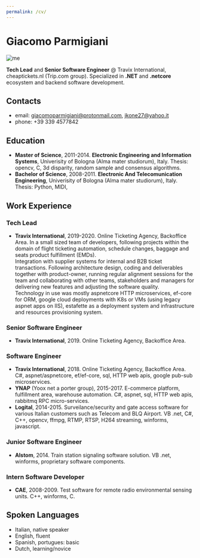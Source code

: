 ```yaml
---
permalink: /cv/
---
```


# Giacomo Parmigiani #

![me](
https://www.gravatar.com/avatar/bd6eef2e04875405154f8b966fc87915?s=200)

**Tech Lead** and **Senior Software Engineer** @ Travix International, cheaptickets.nl (Trip.com group). Specialized in **.NET** and **.netcore** ecosystem and backend software development.

## Contacts ##

* email: giacomoparmigiani@protonmail.com, jkone27@yahoo.it
* phone: +39 339 4577842

## Education ##

* **Master of Science**, 2011-2014. **Electronic Engineering and Information Systems**, Univerisity of Bologna (Alma mater studiorum), Italy. Thesis: opencv, C, 3d disparity, random sample and consensus algorithms.
* **Bachelor of Science**, 2008-2011. **Electronic And Telecomunication Engineering**, Univerisity of Bologna (Alma mater studiorum), Italy. Thesis: Python, MIDI, 

## Work Experience ##

### Tech Lead ###
* **Travix International**, 2019-2020. Online Ticketing Agency, Backoffice Area. In a small sized team of developers, following projects within the domain of flight ticketing automation, schedule changes, baggage and seats product fulfillment (EMDs).  
Integration with supplier systems for internal and B2B ticket transactions. Following architecture design, coding and deliverables together with product-owner, running regular alignment sessions for the team and collaborating with other teams, stakeholders and managers for delivering new features and adjusting the software quality.  
Technology in use was mostly aspnetcore HTTP microservices, ef-core for ORM, google cloud deployments with K8s or VMs (using legacy aspnet apps on IIS), estafette as a deployment system and infrastructure and resources provisioning system.

### Senior Software Engineer ##

* **Travix International**, 2019. Online Ticketing Agency, Backoffice Area.

### Software Engineer ##

* **Travix International**, 2018. Online Ticketing Agency, Backoffice Area. C#, aspnet/aspnetcore, ef/ef-core, sql, HTTP web apis, google pub-sub microservices.
* **YNAP** (Yoox net a porter group), 2015-2017. E-commerce platform, fulfillment area, warehouse automation. C#, aspnet, sql, HTTP web apis, rabbitmq RPC micro-services.
* **Logital**, 2014-2015. Surveilance/security and gate access software for various Italian customers such as Telecom and BLQ Airport. VB .net, C#, C++, opencv, ffmpg, RTMP, RTSP, H264 streaming, winforms, javascript.

### Junior Software Engineer ##

* **Alstom**, 2014. Train station signaling software solution.  VB .net, winforms, proprietary software components. 


### Intern Software Developer ##

* **CAE**, 2008-2009. Test software for remote radio environmental sensing units. C++, winforms, C.

## Spoken Languages ##
* Italian, native speaker
* English, fluent
* Spanish, portugues: basic
* Dutch, learning/novice
